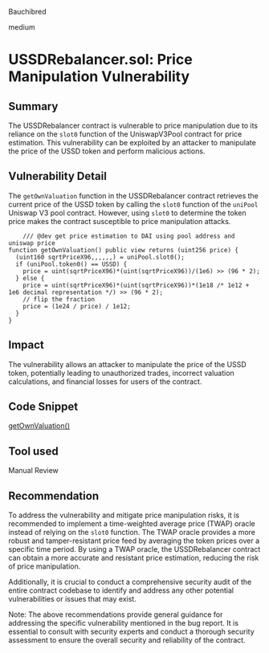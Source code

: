 Bauchibred

medium

# USSDRebalancer.sol: Price Manipulation Vulnerability


## Summary

The USSDRebalancer contract is vulnerable to price manipulation due to its reliance on the `slot0` function of the UniswapV3Pool contract for price estimation. This vulnerability can be exploited by an attacker to manipulate the price of the USSD token and perform malicious actions.

## Vulnerability Detail

The `getOwnValuation` function in the USSDRebalancer contract retrieves the current price of the USSD token by calling the `slot0` function of the `uniPool` Uniswap V3 pool contract. However, using `slot0` to determine the token price makes the contract susceptible to price manipulation attacks.

```solidity
    /// @dev get price estimation to DAI using pool address and uniswap price
function getOwnValuation() public view returns (uint256 price) {
  (uint160 sqrtPriceX96,,,,,,) = uniPool.slot0();
  if (uniPool.token0() == USSD) {
    price = uint(sqrtPriceX96)*(uint(sqrtPriceX96))/(1e6) >> (96 * 2);
  } else {
    price = uint(sqrtPriceX96)*(uint(sqrtPriceX96))*(1e18 /* 1e12 + 1e6 decimal representation */) >> (96 * 2);
    // flip the fraction
    price = (1e24 / price) / 1e12;
  }
}
```

## Impact

The vulnerability allows an attacker to manipulate the price of the USSD token, potentially leading to unauthorized trades, incorrect valuation calculations, and financial losses for users of the contract.

## Code Snippet

[getOwnValuation()](https://github.com/sherlock-audit/2023-05-USSD/blob/6d7a9fdfb1f1ed838632c25b6e1b01748d0bafda/ussd-contracts/contracts/USSDRebalancer.sol#L70-L80)

## Tool used

Manual Review

## Recommendation

To address the vulnerability and mitigate price manipulation risks, it is recommended to implement a time-weighted average price (TWAP) oracle instead of relying on the `slot0` function. The TWAP oracle provides a more robust and tamper-resistant price feed by averaging the token prices over a specific time period. By using a TWAP oracle, the USSDRebalancer contract can obtain a more accurate and resistant price estimation, reducing the risk of price manipulation.

Additionally, it is crucial to conduct a comprehensive security audit of the entire contract codebase to identify and address any other potential vulnerabilities or issues that may exist.

Note: The above recommendations provide general guidance for addressing the specific vulnerability mentioned in the bug report. It is essential to consult with security experts and conduct a thorough security assessment to ensure the overall security and reliability of the contract.
